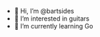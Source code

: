 - 👋 Hi, I’m @bartsides
- 👀 I’m interested in guitars
- 🌱 I’m currently learning Go

<!---
bartsides/bartsides is a ✨ special ✨ repository because its `README.md` (this file) appears on your GitHub profile.
You can click the Preview link to take a look at your changes.
--->
